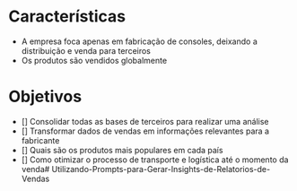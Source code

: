 # Características

- A empresa foca apenas em fabricação de consoles, deixando a distribuição e venda para terceiros
- Os produtos são vendidos globalmente

# Objetivos

- [] Consolidar todas as bases de terceiros para realizar uma análise
- [] Transformar dados de vendas em informações relevantes para a fabricante
- [] Quais são os produtos mais populares em cada país
- [] Como otimizar o processo de transporte e logística até o momento da venda#   U t i l i z a n d o - P r o m p t s - p a r a - G e r a r - I n s i g h t s - d e - R e l a t o r i o s - d e - V e n d a s  
 